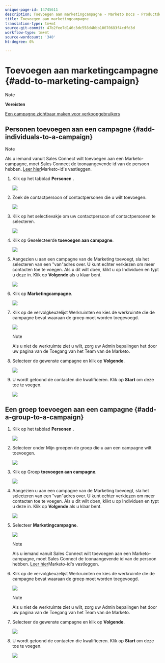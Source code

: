 ```yaml
---
unique-page-id: 14745611
description: Toevoegen aan marketingcampagne - Marketo Docs - Productdocumentatie
title: Toevoegen aan marketingcampagne
translation-type: tm+mt
source-git-commit: 47b2fee7d146c3dc558d4bbb10070683f4cdfd3d
workflow-type: tm+mt
source-wordcount: '340'
ht-degree: 0%

---
```



# Toevoegen aan marketingcampagne {#add-to-marketing-campaign}

>[!NOTE]
>
>**Vereisten**
>
>[Een campagne zichtbaar maken voor verkoopgebruikers](http://docs.marketo.com/x/NwDh)

## Personen toevoegen aan een campagne {#add-individuals-to-a-campaign}

>[!NOTE]
>
>Als u iemand vanuit Sales Connect wilt toevoegen aan een Marketo-campagne, moet Sales Connect de toonaangevende id van de persoon hebben. [Leer hier](http://docs.marketo.com/x/CQXLAQ)Marketo-id&#39;s vastleggen.

1. Klik op het tabblad **Personen** .

   ![](assets/one-3.png)

1. Zoek de contactpersoon of contactpersonen die u wilt toevoegen.

   ![](assets/two-3.png)

1. Klik op het selectievakje om uw contactpersoon of contactpersonen te selecteren.

   ![](assets/three-3.png)

1. Klik op Geselecteerde **toevoegen aan campagne**.

   ![](assets/four-3.png)

1. Aangezien u aan een campagne van de Marketing toevoegt, sla het selecteren van een &quot;van&quot;adres over. U kunt echter verkiezen om meer contacten toe te voegen. Als u dit wilt doen, klikt u op Individuen en typt u deze in. Klik op **Volgende** als u klaar bent.

   ![](assets/five-2.png)

1. Klik op **Marketingcampagne**.

   ![](assets/six-1.png)

1. Klik op de vervolgkeuzelijst Werkruimten en kies de werkruimte die de campagne bevat waaraan de groep moet worden toegevoegd.

   ![](assets/seven-1.png)

   >[!NOTE]
   >
   >Als u niet de werkruimte ziet u wilt, zorg uw Admin bepalingen het door uw pagina van de Toegang van het Team van de Marketo.

1. Selecteer de gewenste campagne en klik op **Volgende**.

   ![](assets/eight.png)

1. U wordt getoond de contacten die kwalificeren. Klik op **Start** om deze toe te voegen.

   ![](assets/nine.png)

## Een groep toevoegen aan een campagne {#add-a-group-to-a-campaign}

1. Klik op het tabblad **Personen** .

   ![](assets/one-3.png)

1. Selecteer onder Mijn groepen de groep die u aan een campagne wilt toevoegen.

   ![](assets/eleven.png)

1. Klik op Groep **toevoegen aan campagne**.

   ![](assets/twelve.png)

1. Aangezien u aan een campagne van de Marketing toevoegt, sla het selecteren van een &quot;van&quot;adres over. U kunt echter verkiezen om meer contacten toe te voegen. Als u dit wilt doen, klikt u op Individuen en typt u deze in. Klik op **Volgende** als u klaar bent.

   ![](assets/thirteen.png)

1. Selecteer **Marketingcampagne**.

   ![](assets/six-1.png)

   >[!NOTE]
   >
   >Als u iemand vanuit Sales Connect wilt toevoegen aan een Marketo-campagne, moet Sales Connect de toonaangevende id van de persoon hebben. [Leer hier](http://docs.marketo.com/x/CQXLAQ)Marketo-id&#39;s vastleggen.

1. Klik op de vervolgkeuzelijst Werkruimten en kies de werkruimte die de campagne bevat waaraan de groep moet worden toegevoegd.

   ![](assets/seven-1.png)

   >[!NOTE]
   >
   >Als u niet de werkruimte ziet u wilt, zorg uw Admin bepalingen het door uw pagina van de Toegang van het Team van de Marketo.

1. Selecteer de gewenste campagne en klik op **Volgende**.

   ![](assets/eight.png)

1. U wordt getoond de contacten die kwalificeren. Klik op **Start** om deze toe te voegen.

   ![](assets/nine.png)

